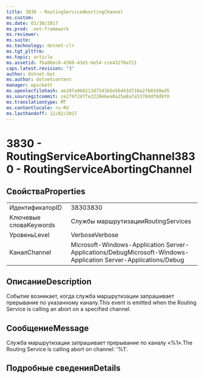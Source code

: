 ```yaml
---
title: 3830 - RoutingServiceAbortingChannel
ms.custom: 
ms.date: 03/30/2017
ms.prod: .net-framework
ms.reviewer: 
ms.suite: 
ms.technology: dotnet-clr
ms.tgt_pltfrm: 
ms.topic: article
ms.assetid: fba86ec8-4360-43e5-be54-cce43270af21
caps.latest.revision: "3"
author: dotnet-bot
ms.author: dotnetcontent
manager: wpickett
ms.openlocfilehash: ae28fa9b8213d7543b5e56d43d710a27b03d9ad5
ms.sourcegitcommit: ce279f2d7fe2220e6ea0a25a8a7a5370ddf8d9f0
ms.translationtype: MT
ms.contentlocale: ru-RU
ms.lasthandoff: 12/02/2017
---
```

# <a name="3830---routingserviceabortingchannel"></a><span data-ttu-id="eee58-102">3830 - RoutingServiceAbortingChannel</span><span class="sxs-lookup"><span data-stu-id="eee58-102">3830 - RoutingServiceAbortingChannel</span></span>
## <a name="properties"></a><span data-ttu-id="eee58-103">Свойства</span><span class="sxs-lookup"><span data-stu-id="eee58-103">Properties</span></span>  
  
|||  
|-|-|  
|<span data-ttu-id="eee58-104">Идентификатор</span><span class="sxs-lookup"><span data-stu-id="eee58-104">ID</span></span>|<span data-ttu-id="eee58-105">3830</span><span class="sxs-lookup"><span data-stu-id="eee58-105">3830</span></span>|  
|<span data-ttu-id="eee58-106">Ключевые слова</span><span class="sxs-lookup"><span data-stu-id="eee58-106">Keywords</span></span>|<span data-ttu-id="eee58-107">Службы маршрутизации</span><span class="sxs-lookup"><span data-stu-id="eee58-107">RoutingServices</span></span>|  
|<span data-ttu-id="eee58-108">Уровень</span><span class="sxs-lookup"><span data-stu-id="eee58-108">Level</span></span>|<span data-ttu-id="eee58-109">Verbose</span><span class="sxs-lookup"><span data-stu-id="eee58-109">Verbose</span></span>|  
|<span data-ttu-id="eee58-110">Канал</span><span class="sxs-lookup"><span data-stu-id="eee58-110">Channel</span></span>|<span data-ttu-id="eee58-111">Microsoft-Windows-Application Server-Applications/Debug</span><span class="sxs-lookup"><span data-stu-id="eee58-111">Microsoft-Windows-Application Server-Applications/Debug</span></span>|  
  
## <a name="description"></a><span data-ttu-id="eee58-112">Описание</span><span class="sxs-lookup"><span data-stu-id="eee58-112">Description</span></span>  
 <span data-ttu-id="eee58-113">Событие возникает, когда служба маршрутизации запрашивает прерывание по указанному каналу.</span><span class="sxs-lookup"><span data-stu-id="eee58-113">This event is emitted when the Routing Service is calling an abort on a specified channel.</span></span>  
  
## <a name="message"></a><span data-ttu-id="eee58-114">Сообщение</span><span class="sxs-lookup"><span data-stu-id="eee58-114">Message</span></span>  
 <span data-ttu-id="eee58-115">Служба маршрутизации запрашивает прерывание по каналу «%1».</span><span class="sxs-lookup"><span data-stu-id="eee58-115">The Routing Service is calling abort on channel: '%1'.</span></span>  
  
## <a name="details"></a><span data-ttu-id="eee58-116">Подробные сведения</span><span class="sxs-lookup"><span data-stu-id="eee58-116">Details</span></span>
